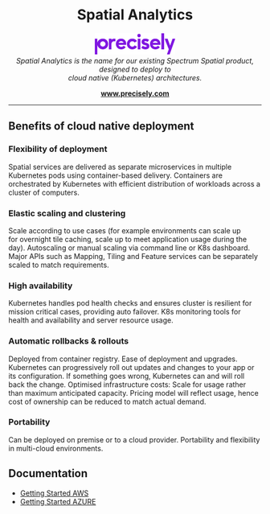 <h1 style="text-align:center;">Spatial Analytics</h1>

<p style="text-align:center;">
  <img src="Precisely_Logo.png" alt="precisely-logo"/>
  <br>
  <i>Spatial Analytics is the name for our existing Spectrum Spatial product, designed to deploy to 
      <br>cloud native (Kubernetes) architectures.</i>
  <br>
</p>

<p style="text-align:center;">
  <a href="https://www.precisely.com"><strong>www.precisely.com</strong></a>
  <br>
</p>
<hr>


## Benefits of cloud native deployment
### Flexibility of deployment
Spatial services are delivered as separate microservices in multiple Kubernetes pods using container-based delivery. Containers are orchestrated by Kubernetes with efficient distribution of workloads across a cluster of computers.

### Elastic scaling and clustering
Scale according to use cases (for example environments can scale up for overnight tile caching, scale up to meet application usage during the day). Autoscaling or manual scaling via command line or K8s dashboard. Major APIs such as Mapping, Tiling and Feature services can be separately scaled to match requirements.

### High availability
Kubernetes handles pod health checks and ensures cluster is resilient for mission critical cases, providing auto failover. K8s monitoring tools for health and availability and server resource usage.

### Automatic rollbacks & rollouts
Deployed from container registry. Ease of deployment and upgrades. Kubernetes can progressively roll out updates and changes to your app or its configuration. If something goes wrong, Kubernetes can and will roll back the change.
Optimised infrastructure costs: Scale for usage rather than maximum anticipated capacity. Pricing model will reflect usage, hence cost of ownership can be reduced to match actual demand.

### Portability
Can be deployed on premise or to a cloud provider. Portability and flexibility in multi-cloud environments.

## Documentation

- [Getting Started AWS](docs/getting-started/aws-eks/README.md)
- [Getting Started AZURE](docs/getting-started/azure-aks/README.md)